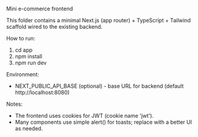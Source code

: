 Mini e-commerce frontend

This folder contains a minimal Next.js (app router) + TypeScript + Tailwind scaffold wired to the existing backend.

How to run:

1. cd app
2. npm install
3. npm run dev

Environment:
- NEXT_PUBLIC_API_BASE (optional) - base URL for backend (default http://localhost:8080)

Notes:
- The frontend uses cookies for JWT (cookie name 'jwt').
- Many components use simple alert() for toasts; replace with a better UI as needed.
